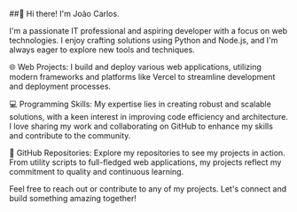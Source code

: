 
<!--
**joaocarlosxsantos/joaocarlosxsantos** is a ✨ _special_ ✨ repository because its `README.md` (this file) appears on your GitHub profile.-->


##👋 Hi there! I'm João Carlos.

I'm a passionate IT professional and aspiring developer with a focus on web technologies. I enjoy crafting solutions using Python and Node.js, and I'm always eager to explore new tools and techniques.

🌐 Web Projects: I build and deploy various web applications, utilizing modern frameworks and platforms like Vercel to streamline development and deployment processes.

💻 Programming Skills: My expertise lies in creating robust and scalable solutions, with a keen interest in improving code efficiency and architecture. I love sharing my work and collaborating on GitHub to enhance my skills and contribute to the community.

🔧 GitHub Repositories: Explore my repositories to see my projects in action. From utility scripts to full-fledged web applications, my projects reflect my commitment to quality and continuous learning.

Feel free to reach out or contribute to any of my projects. Let's connect and build something amazing together!
